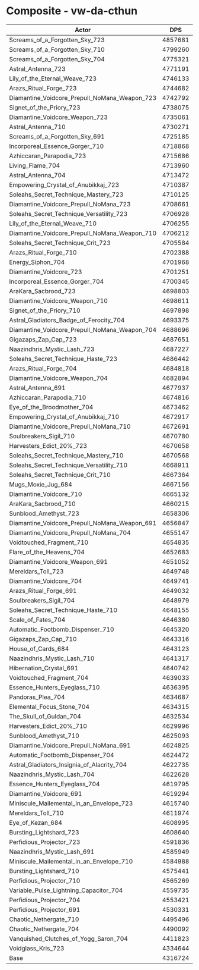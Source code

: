 # Composite - vw-da-cthun
| Actor | DPS | Increase |
|---|:---:|:---:|
|Screams_of_a_Forgotten_Sky_723|4857681|12.53%|
|Screams_of_a_Forgotten_Sky_710|4799260|11.18%|
|Screams_of_a_Forgotten_Sky_704|4775321|10.62%|
|Astral_Antenna_723|4771191|10.53%|
|Lily_of_the_Eternal_Weave_723|4746133|9.95%|
|Arazs_Ritual_Forge_723|4744682|9.91%|
|Diamantine_Voidcore_Prepull_NoMana_Weapon_723|4742792|9.87%|
|Signet_of_the_Priory_723|4738075|9.76%|
|Diamantine_Voidcore_Weapon_723|4735061|9.69%|
|Astral_Antenna_710|4730271|9.58%|
|Screams_of_a_Forgotten_Sky_691|4725185|9.46%|
|Incorporeal_Essence_Gorger_710|4718868|9.32%|
|Azhiccaran_Parapodia_723|4715686|9.24%|
|Living_Flame_704|4713960|9.20%|
|Astral_Antenna_704|4713472|9.19%|
|Empowering_Crystal_of_Anubikkaj_723|4710387|9.12%|
|Soleahs_Secret_Technique_Mastery_723|4710125|9.11%|
|Diamantine_Voidcore_Prepull_NoMana_723|4708661|9.08%|
|Soleahs_Secret_Technique_Versatility_723|4706928|9.04%|
|Lily_of_the_Eternal_Weave_710|4706255|9.02%|
|Diamantine_Voidcore_Prepull_NoMana_Weapon_710|4706212|9.02%|
|Soleahs_Secret_Technique_Crit_723|4705584|9.01%|
|Arazs_Ritual_Forge_710|4702388|8.93%|
|Energy_Siphon_704|4701968|8.92%|
|Diamantine_Voidcore_723|4701251|8.91%|
|Incorporeal_Essence_Gorger_704|4700345|8.89%|
|AraKara_Sacbrood_723|4698803|8.85%|
|Diamantine_Voidcore_Weapon_710|4698611|8.85%|
|Signet_of_the_Priory_710|4697898|8.83%|
|Astral_Gladiators_Badge_of_Ferocity_704|4693375|8.73%|
|Diamantine_Voidcore_Prepull_NoMana_Weapon_704|4688696|8.62%|
|Gigazaps_Zap_Cap_723|4687651|8.59%|
|Naazindhris_Mystic_Lash_723|4687227|8.58%|
|Soleahs_Secret_Technique_Haste_723|4686442|8.56%|
|Arazs_Ritual_Forge_704|4684818|8.53%|
|Diamantine_Voidcore_Weapon_704|4682894|8.48%|
|Astral_Antenna_691|4677937|8.37%|
|Azhiccaran_Parapodia_710|4674816|8.30%|
|Eye_of_the_Broodmother_704|4673462|8.26%|
|Empowering_Crystal_of_Anubikkaj_710|4672917|8.25%|
|Diamantine_Voidcore_Prepull_NoMana_710|4672691|8.25%|
|Soulbreakers_Sigil_710|4670780|8.20%|
|Harvesters_Edict_20%_723|4670658|8.20%|
|Soleahs_Secret_Technique_Mastery_710|4670568|8.20%|
|Soleahs_Secret_Technique_Versatility_710|4668911|8.16%|
|Soleahs_Secret_Technique_Crit_710|4667364|8.12%|
|Mugs_Moxie_Jug_684|4667156|8.12%|
|Diamantine_Voidcore_710|4665132|8.07%|
|AraKara_Sacbrood_710|4660215|7.96%|
|Sunblood_Amethyst_723|4658306|7.91%|
|Diamantine_Voidcore_Prepull_NoMana_Weapon_691|4656847|7.88%|
|Diamantine_Voidcore_Prepull_NoMana_704|4655147|7.84%|
|Voidtouched_Fragment_710|4654835|7.83%|
|Flare_of_the_Heavens_704|4652683|7.78%|
|Diamantine_Voidcore_Weapon_691|4651052|7.74%|
|Mereldars_Toll_723|4649748|7.71%|
|Diamantine_Voidcore_704|4649741|7.71%|
|Arazs_Ritual_Forge_691|4649032|7.70%|
|Soulbreakers_Sigil_704|4648979|7.70%|
|Soleahs_Secret_Technique_Haste_710|4648155|7.68%|
|Scale_of_Fates_704|4646380|7.64%|
|Automatic_Footbomb_Dispenser_710|4645320|7.61%|
|Gigazaps_Zap_Cap_710|4643316|7.57%|
|House_of_Cards_684|4643123|7.56%|
|Naazindhris_Mystic_Lash_710|4641317|7.52%|
|Hibernation_Crystal_691|4640742|7.51%|
|Voidtouched_Fragment_704|4639033|7.47%|
|Essence_Hunters_Eyeglass_710|4636395|7.41%|
|Pandoras_Plea_704|4634687|7.37%|
|Elemental_Focus_Stone_704|4634315|7.36%|
|The_Skull_of_Guldan_704|4632534|7.32%|
|Harvesters_Edict_20%_710|4629996|7.26%|
|Sunblood_Amethyst_710|4625093|7.14%|
|Diamantine_Voidcore_Prepull_NoMana_691|4624825|7.14%|
|Automatic_Footbomb_Dispenser_704|4624472|7.13%|
|Astral_Gladiators_Insignia_of_Alacrity_704|4622735|7.09%|
|Naazindhris_Mystic_Lash_704|4622628|7.09%|
|Essence_Hunters_Eyeglass_704|4619795|7.02%|
|Diamantine_Voidcore_691|4619294|7.01%|
|Miniscule_Mailemental_in_an_Envelope_723|4615740|6.93%|
|Mereldars_Toll_710|4611974|6.84%|
|Eye_of_Kezan_684|4608995|6.77%|
|Bursting_Lightshard_723|4608640|6.76%|
|Perfidious_Projector_723|4591836|6.37%|
|Naazindhris_Mystic_Lash_691|4585949|6.24%|
|Miniscule_Mailemental_in_an_Envelope_710|4584988|6.21%|
|Bursting_Lightshard_710|4575441|5.99%|
|Perfidious_Projector_710|4565269|5.76%|
|Variable_Pulse_Lightning_Capacitor_704|4559735|5.63%|
|Perfidious_Projector_704|4553421|5.48%|
|Perfidious_Projector_691|4530331|4.95%|
|Chaotic_Nethergate_710|4495496|4.14%|
|Chaotic_Nethergate_704|4490092|4.02%|
|Vanquished_Clutches_of_Yogg_Saron_704|4411823|2.20%|
|Voidglass_Kris_723|4334644|0.42%|
|Base|4316724|0.00%|
